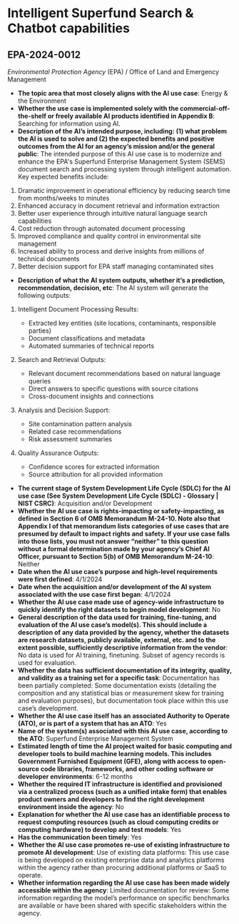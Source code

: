 # Intelligent Superfund Search & Chatbot capabilities
## EPA-2024-0012
_Environmental Protection Agency_ (EPA) / Office of Land and Emergency Management


+ **The topic area that most closely aligns with the AI use case**: Energy & the Environment
+ **Whether the use case is implemented solely with the commercial-off-the-shelf or freely available AI products identified in Appendix B**: Searching for information using AI.
+ **Description of the AI’s intended purpose, including: (1) what problem the AI is used to solve and (2) the expected benefits and positive outcomes from the AI for an agency’s mission and/or the general public**: The intended purpose of this AI use case is to modernize and enhance the EPA's Superfund Enterprise Management System (SEMS) document search and processing system through intelligent automation. Key expected benefits include:

1. Dramatic improvement in operational efficiency by reducing search time from months/weeks to minutes
2. Enhanced accuracy in document retrieval and information extraction
3. Better user experience through intuitive natural language search capabilities
4. Cost reduction through automated document processing
5. Improved compliance and quality control in environmental site management
6. Increased ability to process and derive insights from millions of technical documents
7. Better decision support for EPA staff managing contaminated sites
+ **Description of what the AI system outputs, whether it’s a prediction, recommendation, decision, etc**: The AI system will generate the following outputs:

1. Intelligent Document Processing Results:
   - Extracted key entities (site locations, contaminants, responsible parties)
   - Document classifications and metadata
   - Automated summaries of technical reports

2. Search and Retrieval Outputs:
   - Relevant document recommendations based on natural language queries
   - Direct answers to specific questions with source citations
   - Cross-document insights and connections

3. Analysis and Decision Support:
   - Site contamination pattern analysis
   - Related case recommendations
   - Risk assessment summaries

4. Quality Assurance Outputs:
   - Confidence scores for extracted information
   - Source attribution for all provided information
+ **The current stage of System Development Life Cycle (SDLC) for the AI use case (See System Development Life Cycle (SDLC) - Glossary | NIST CSRC)**: Acquisition and/or Development
+ **Whether the AI use case is rights-impacting or safety-impacting, as defined in Section 6 of OMB Memorandum M-24-10. Note also that Appendix I of that memorandum lists categories of use cases that are presumed by default to impact rights and safety. If your use case falls into those lists, you must not answer “neither” to this question without a formal determination made by your agency’s Chief AI Officer, pursuant to Section 5(b) of OMB Memorandum M-24-10**: Neither
+ **Date when the AI use case’s purpose and high-level requirements were first defined**: 4/1/2024
+ **Date when the acquisition and/or development of the AI system associated with the use case first began**: 4/1/2024
+ **Whether the AI use case made use of agency-wide infrastructure to quickly identify the right datasets to begin model development**: No
+ **General description of the data used for training, fine-tuning, and evaluation of the AI use case’s model(s). This should include a description of any data provided by the agency, whether the datasets are research datasets, publicly available, external, etc. and to the extent possible, sufficiently descriptive information from the vendor**: No data is used for AI training, finetuning. Subset of agency records is used for evaluation.
+ **Whether the data has sufficient documentation of its integrity, quality, and validity as a training set for a specific task**: Documentation has been partially completed: Some documentation exists (detailing the composition and any statistical bias or measurement skew for training and evaluation purposes), but documentation took place within this use case’s development.
+ **Whether the AI use case itself has an associated Authority to Operate (ATO), or is part of a system that has an ATO**: Yes
+ **Name of the system(s) associated with this AI use case, according to the ATO**: Superfund Enterprise Management System
+ **Estimated length of time the AI project waited for basic computing and developer tools to build machine learning models. This includes Government Furnished Equipment (GFE), along with access to open-source code libraries, frameworks, and other coding software or developer environments**: 6-12 months
+ **Whether the required IT infrastructure is identified and provisioned via a centralized process (such as a unified intake form) that enables product owners and developers to find the right development environment inside the agency**: No
+ **Explanation for whether the AI use case has an identifiable process to request computing resources (such as cloud computing credits or computing hardware) to develop and test models**: Yes
+ **Has the communication been timely**: Yes
+ **Whether the AI use case promotes re-use of existing infrastructure to promote AI development**: Use of existing data platforms: This use case is being developed on existing enterprise data and analytics platforms within the agency rather than procuring additional platforms or SaaS to operate.
+ **Whether information regarding the AI use case has been made widely accessible within the agency**: Limited documentation for review: Some information regarding the model’s performance on specific benchmarks are available or have been shared with specific stakeholders within the agency.